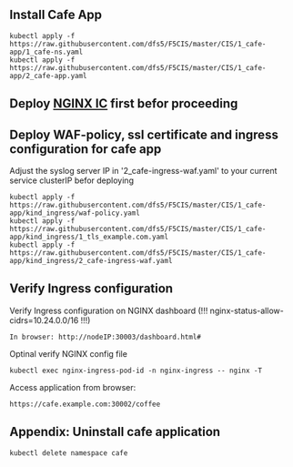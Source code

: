 ## Install Cafe App
    kubectl apply -f https://raw.githubusercontent.com/dfs5/F5CIS/master/CIS/1_cafe-app/1_cafe-ns.yaml
    kubectl apply -f https://raw.githubusercontent.com/dfs5/F5CIS/master/CIS/1_cafe-app/2_cafe-app.yaml
## Deploy [NGINX IC](https://github.com/dfs5/F5CIS/tree/master/CIS/2_nginx-ic-plus) first befor proceeding
## Deploy WAF-policy, ssl certificate and ingress configuration for cafe app
Adjust the syslog server IP in '2_cafe-ingress-waf.yaml' to your current service clusterIP befor deploying

    kubectl apply -f https://raw.githubusercontent.com/dfs5/F5CIS/master/CIS/1_cafe-app/kind_ingress/waf-policy.yaml
    kubectl apply -f https://raw.githubusercontent.com/dfs5/F5CIS/master/CIS/1_cafe-app/kind_ingress/1_tls_example.com.yaml
    kubectl apply -f https://raw.githubusercontent.com/dfs5/F5CIS/master/CIS/1_cafe-app/kind_ingress/2_cafe-ingress-waf.yaml
## Verify Ingress configuration
Verify Ingress configuration on NGINX dashboard (!!! nginx-status-allow-cidrs=10.24.0.0/16 !!!)

    In browser: http://nodeIP:30003/dashboard.html#
Optinal verify NGINX config file

    kubectl exec nginx-ingress-pod-id -n nginx-ingress -- nginx -T
Access application from browser:

    https://cafe.example.com:30002/coffee
## Appendix: Uninstall cafe application
    kubectl delete namespace cafe
